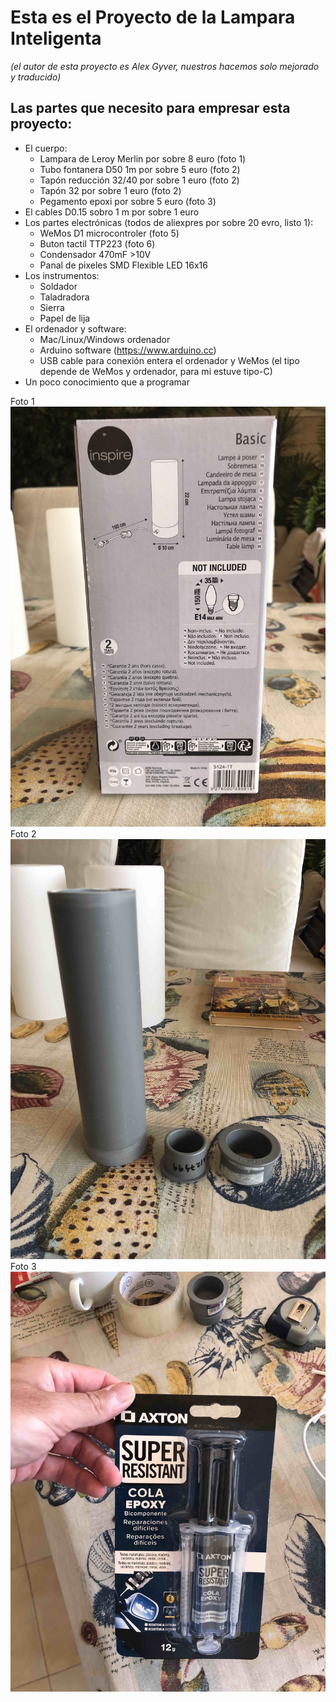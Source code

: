 # Esta es el Proyecto de la Lampara Inteligenta
*(el autor de esta proyecto es Alex Gyver, nuestros hacemos solo mejorado y traducido)*



## Las partes que necesito para empresar esta proyecto:
  - El cuerpo:
    - Lampara de Leroy Merlin por sobre 8 euro (foto 1)
    - Tubo fontanera D50 1m  por sobre 5 euro (foto 2)
    - Tapón reducción 32/40 por sobre 1 euro (foto 2)
    - Tapón 32 por sobre 1 euro (foto 2)
    - Pegamento epoxi por sobre 5 euro (foto 3)
  - El cables D0.15 sobro 1 m por sobre 1 euro
  - Los partes electrónicas (todos de aliexpres por sobre 20 evro, listo 1):
    - WeMos D1 microcontroler (foto 5)
    - Buton tactil TTP223 (foto 6)
    - Condensador 470mF >10V 
    - Panal de pixeles SMD Flexible LED 16x16
  - Los instrumentos:
    - Soldador
    - Taladradora
    - Sierra
    - Papel de lija
  - El ordenador y software:
    - Mac/Linux/Windows ordenador
    - Arduino software (https://www.arduino.cc)
    - USB cable para conexión entera el ordenador y WeMos (el tipo depende de WeMos y ordenador, para mi estuve tipo-C)
  - Un poco conocimiento que a programar

Foto 1
<img src="1.jpg">
Foto 2
<img src="2.jpg">
Foto 3
<img src="3.jpg">
